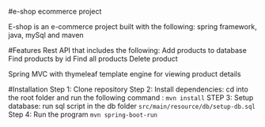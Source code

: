 #e-shop ecommerce project

E-shop is an e-commerce project built with the following: 
spring framework, java, mySql and maven

#Features
Rest API that includes the following:
Add products to database
Find products by id
Find all products
Delete product


Spring MVC with thymeleaf template engine for viewing product details


#Installation
Step 1: Clone repository
Step 2: Install dependencies: cd into the root folder and run the following command :
`mvn install`
STEP 3: Setup database: run sql script in the db folder
`src/main/resource/db/setup-db.sql`
Step 4: Run the program
`mvn spring-boot-run`
